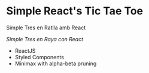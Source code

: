# Simple **React's** Tic Tae Toe
Simple Tres en Ratlla amb React

*Simple Tres en Raya con React*

 - ReactJS 
 - Styled Components
 - Minimax with alpha-beta pruning
